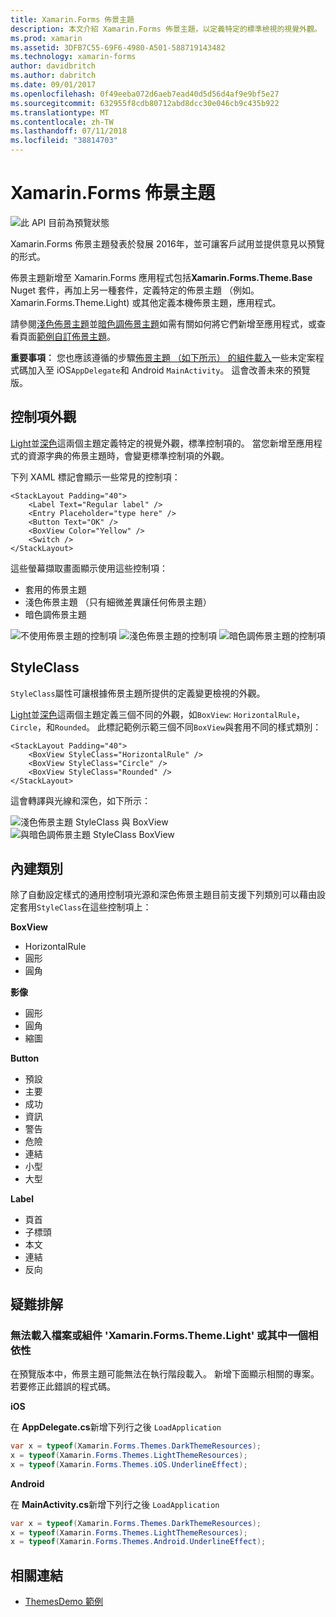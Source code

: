 ```yaml
---
title: Xamarin.Forms 佈景主題
description: 本文介紹 Xamarin.Forms 佈景主題，以定義特定的標準檢視的視覺外觀。
ms.prod: xamarin
ms.assetid: 3DFB7C55-69F6-4980-A501-588719143482
ms.technology: xamarin-forms
author: davidbritch
ms.author: dabritch
ms.date: 09/01/2017
ms.openlocfilehash: 0f49eeba072d6aeb7ead40d5d56d4af9e9bf5e27
ms.sourcegitcommit: 632955f8cdb80712abd8dcc30e046cb9c435b922
ms.translationtype: MT
ms.contentlocale: zh-TW
ms.lasthandoff: 07/11/2018
ms.locfileid: "38814703"
---
```

# <a name="xamarinforms-themes"></a>Xamarin.Forms 佈景主題

![](~/media/shared/preview.png "此 API 目前為預覽狀態")

Xamarin.Forms 佈景主題發表於發展 2016年，並可讓客戶試用並提供意見以預覽的形式。

佈景主題新增至 Xamarin.Forms 應用程式包括**Xamarin.Forms.Theme.Base** Nuget 套件，再加上另一種套件，定義特定的佈景主題 （例如。 Xamarin.Forms.Theme.Light) 或其他定義本機佈景主題，應用程式。

請參閱[淺色佈景主題](light.md)並[暗色調佈景主題](dark.md)如需有關如何將它們新增至應用程式，或查看頁面[範例自訂佈景主題](custom.md)。

**重要事項︰** 您也應該遵循的步驟[佈景主題 （如下所示） 的組件載入](#loadtheme)一些未定案程式碼加入至 iOS`AppDelegate`和 Android `MainActivity`。 這會改善未來的預覽版。


## <a name="control-appearance"></a>控制項外觀

[Light](light.md)並[深色](dark.md)這兩個主題定義特定的視覺外觀，標準控制項的。 當您新增至應用程式的資源字典的佈景主題時，會變更標準控制項的外觀。

下列 XAML 標記會顯示一些常見的控制項：

```xaml
<StackLayout Padding="40">
    <Label Text="Regular label" />
    <Entry Placeholder="type here" />
    <Button Text="OK" />
    <BoxView Color="Yellow" />
    <Switch />
</StackLayout>
```

這些螢幕擷取畫面顯示使用這些控制項：

* 套用的佈景主題
* 淺色佈景主題 （只有細微差異讓任何佈景主題）
* 暗色調佈景主題

![](images/standard-none-sml.png "不使用佈景主題的控制項") ![](images/standard-light-sml.png "淺色佈景主題的控制項") ![](images/standard-dark-sml.png "暗色調佈景主題的控制項")

<a name="styleclass" />

## <a name="styleclass"></a>StyleClass

`StyleClass`屬性可讓根據佈景主題所提供的定義變更檢視的外觀。

[Light](light.md)並[深色](dark.md)這兩個主題定義三個不同的外觀，如`BoxView`: `HorizontalRule`， `Circle`，和`Rounded`。 此標記範例示範三個不同`BoxView`與套用不同的樣式類別：

```xaml
<StackLayout Padding="40">
    <BoxView StyleClass="HorizontalRule" />
    <BoxView StyleClass="Circle" />
    <BoxView StyleClass="Rounded" />
</StackLayout>
```

這會轉譯與光線和深色，如下所示：

![](images/boxview-light-sml.png "淺色佈景主題 StyleClass 與 BoxView") ![](images/boxview-dark-sml.png "與暗色調佈景主題 StyleClass BoxView")

<a name="builtin" />

## <a name="built-in-classes"></a>內建類別

除了自動設定樣式的通用控制項光源和深色佈景主題目前支援下列類別可以藉由設定套用`StyleClass`在這些控制項上：

**BoxView**

* HorizontalRule
* 圓形
* 圓角

**影像**

* 圓形
* 圓角
* 縮圖

**Button**

* 預設
* 主要
* 成功
* 資訊
* 警告
* 危險
* 連結
* 小型
* 大型

**Label**

* 頁首
* 子標頭
* 本文
* 連結
* 反向


## <a name="troubleshooting"></a>疑難排解

<a name="loadtheme" />

### <a name="could-not-load-file-or-assembly-xamarinformsthemelight-or-one-of-its-dependencies"></a>無法載入檔案或組件 'Xamarin.Forms.Theme.Light' 或其中一個相依性

在預覽版本中，佈景主題可能無法在執行階段載入。 新增下面顯示相關的專案。 若要修正此錯誤的程式碼。

**iOS**

在  **AppDelegate.cs**新增下列行之後 `LoadApplication`

```csharp
var x = typeof(Xamarin.Forms.Themes.DarkThemeResources);
x = typeof(Xamarin.Forms.Themes.LightThemeResources);
x = typeof(Xamarin.Forms.Themes.iOS.UnderlineEffect);
```

**Android**

在  **MainActivity.cs**新增下列行之後 `LoadApplication`

```csharp
var x = typeof(Xamarin.Forms.Themes.DarkThemeResources);
x = typeof(Xamarin.Forms.Themes.LightThemeResources);
x = typeof(Xamarin.Forms.Themes.Android.UnderlineEffect);
```


## <a name="related-links"></a>相關連結

- [ThemesDemo 範例](https://github.com/xamarin/xamarin-forms-samples/tree/master/Themes/ThemesDemo)
